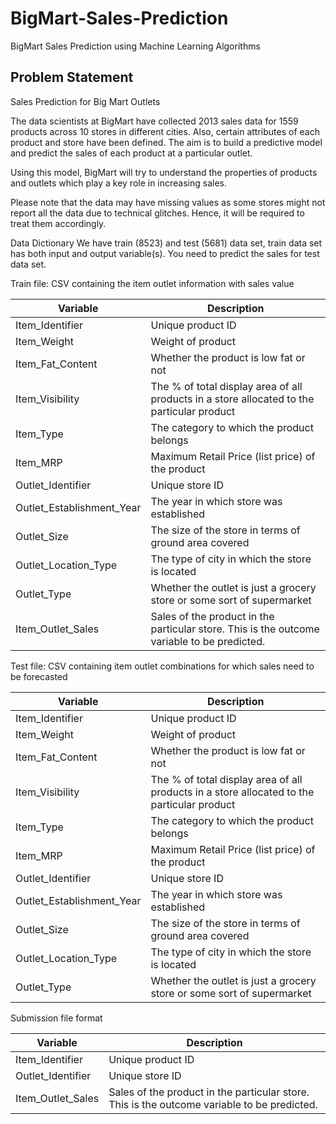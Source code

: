 # BigMart-Sales-Prediction
BigMart Sales Prediction using Machine Learning Algorithms

## Problem Statement

Sales Prediction for Big Mart Outlets


The data scientists at BigMart have collected 2013 sales data for 1559 products across 10 stores in different cities. Also, certain attributes of each product and store have been defined. The aim is to build a predictive model and predict the sales of each product at a particular outlet.

Using this model, BigMart will try to understand the properties of products and outlets which play a key role in increasing sales.

Please note that the data may have missing values as some stores might not report all the data due to technical glitches. Hence, it will be required to treat them accordingly. 


Data Dictionary
We have train (8523) and test (5681) data set, train data set has both input and output variable(s). You need to predict the sales for test data set.


Train file: CSV containing the item outlet information with sales value

Variable |	Description
----------|--------------
Item_Identifier |	Unique product ID
Item_Weight |	Weight of product
Item_Fat_Content |	Whether the product is low fat or not
Item_Visibility |	The % of total display area of all products in a store allocated to the particular product
Item_Type |	The category to which the product belongs
Item_MRP |	Maximum Retail Price (list price) of the product
Outlet_Identifier |	Unique store ID
Outlet_Establishment_Year |	The year in which store was established
Outlet_Size |	The size of the store in terms of ground area covered
Outlet_Location_Type |	The type of city in which the store is located
Outlet_Type |	Whether the outlet is just a grocery store or some sort of supermarket
Item_Outlet_Sales |	Sales of the product in the particular store. This is the outcome variable to be predicted.
 

Test file: CSV containing item outlet combinations for which sales need to be forecasted

Variable |	Description
----------|--------------
Item_Identifier |	Unique product ID
Item_Weight |	Weight of product
Item_Fat_Content |	Whether the product is low fat or not
Item_Visibility |	The % of total display area of all products in a store allocated to the particular product
Item_Type |	The category to which the product belongs
Item_MRP |	Maximum Retail Price (list price) of the product
Outlet_Identifier |	Unique store ID
Outlet_Establishment_Year |	The year in which store was established
Outlet_Size |	The size of the store in terms of ground area covered
Outlet_Location_Type |	The type of city in which the store is located
Outlet_Type |	Whether the outlet is just a grocery store or some sort of supermarket


Submission file format

Variable |	Description
----------|--------------
Item_Identifier |	Unique product ID
Outlet_Identifier |	Unique store ID
Item_Outlet_Sales |	Sales of the product in the particular store. This is the outcome variable to be predicted.
